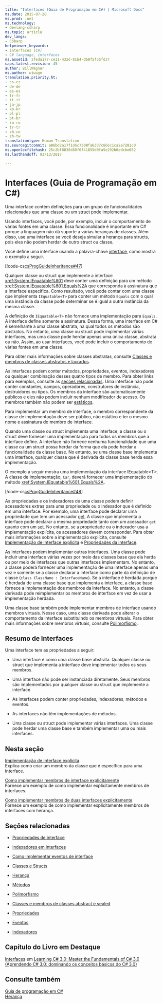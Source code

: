 ```yaml
---
title: "Interfaces (Guia de Programação em C#) | Microsoft Docs"
ms.date: 2015-07-20
ms.prod: .net
ms.technology:
- devlang-csharp
ms.topic: article
dev_langs:
- CSharp
helpviewer_keywords:
- interfaces [C#]
- C# language, interfaces
ms.assetid: 2feda177-ce11-432d-81b4-d50f5f35fd37
caps.latest.revision: 45
author: BillWagner
ms.author: wiwagn
translation.priority.ht:
- cs-cz
- de-de
- es-es
- fr-fr
- it-it
- ja-jp
- ko-kr
- pl-pl
- pt-br
- ru-ru
- tr-tr
- zh-cn
- zh-tw
translationtype: Human Translation
ms.sourcegitcommit: a06bd2a17f1d6c7308fa6337c866c1ca2e7281c0
ms.openlocfilehash: 25c2bf8830d80f0f41855d0fa9e292b0edcbe052
ms.lasthandoff: 03/13/2017

---
```

# <a name="interfaces-c-programming-guide"></a>Interfaces (Guia de Programação em C#)
Uma interface contém definições para um grupo de funcionalidades relacionadas que uma [classe](../../../csharp/language-reference/keywords/class.md) ou um [struct](../../../csharp/language-reference/keywords/struct.md) pode implementar.  
  
 Usando interfaces, você pode, por exemplo, incluir o comportamento de várias fontes em uma classe. Essa funcionalidade é importante em C# porque a linguagem não dá suporte a várias heranças de classes. Além disso, use uma interface se você deseja simular a herança para structs, pois eles não podem herdar de outro struct ou classe.  
  
 Você define uma interface usando a palavra-chave [interface](../../../csharp/language-reference/keywords/interface.md), como mostra o exemplo a seguir.  
  
 [!code-cs[csProgGuideInheritance#47](../../../csharp/programming-guide/classes-and-structs/codesnippet/CSharp/interfaces_1.cs)]  
  
 Qualquer classe ou struct que implemente a interface <xref:System.IEquatable%601> deve conter uma definição para um método <xref:System.IEquatable%601.Equals%2A> que corresponda à assinatura que a interface especifica. Como resultado, você pode contar com uma classe que implementa `IEquatable<T>` para conter um método `Equals` com o qual uma instância da classe pode determinar se é igual a outra instância da mesma classe.  
  
 A definição de `IEquatable<T>` não fornece uma implementação para `Equals`. A interface define somente a assinatura. Dessa forma, uma interface em C# é semelhante a uma classe abstrata, na qual todos os métodos são abstratos. No entanto, uma classe ou struct pode implementar várias interfaces, mas uma classe pode herdar apenas uma única classe, abstrata ou não. Assim, ao usar interfaces, você pode incluir o comportamento de várias fontes em uma classe.  
  
 Para obter mais informações sobre classes abstratas, consulte [Classes e membros de classes abstratos e lacrados](../../../csharp/programming-guide/classes-and-structs/abstract-and-sealed-classes-and-class-members.md).  
  
 As interfaces podem conter métodos, propriedades, eventos, indexadores ou qualquer combinação desses quatro tipos de membro. Para obter links para exemplos, consulte as [seções relacionadas](../../../csharp/programming-guide/interfaces/index.md#BKMK_RelatedSections). Uma interface não pode conter constantes, campos, operadores, construtores de instância, destruidores ou tipos. Os membros da interface são automaticamente públicos e eles não podem incluir nenhum modificador de acesso. Os membros também não podem ser [estáticos](../../../csharp/language-reference/keywords/static.md).  
  
 Para implementar um membro de interface, o membro correspondente da classe de implementação deve ser público, não estático e ter o mesmo nome e assinatura do membro de interface.  
  
 Quando uma classe ou struct implementa uma interface, a classe ou o struct deve fornecer uma implementação para todos os membros que a interface define. A interface não fornece nenhuma funcionalidade que uma classe ou um struct possa herdar da forma que ela pode herdar a funcionalidade da classe base. No entanto, se uma classe base implementa uma interface, qualquer classe que é derivada da classe base herda essa implementação.  
  
 O exemplo a seguir mostra uma implementação da interface IEquatable<T\>. A classe de implementação, `Car`, deverá fornecer uma implementação do método <xref:System.IEquatable%601.Equals%2A>.  
  
 [!code-cs[csProgGuideInheritance#48](../../../csharp/programming-guide/classes-and-structs/codesnippet/CSharp/interfaces_2.cs)]  
  
 As propriedades e os indexadores de uma classe podem definir acessadores extras para uma propriedade ou o indexador que é definido em uma interface. Por exemplo, uma interface pode declarar uma propriedade que tem um acessador [get](../../../csharp/language-reference/keywords/get.md). A classe que implementa a interface pode declarar a mesma propriedade tanto com um acessador `get` quanto com um [set](../../../csharp/language-reference/keywords/set.md). No entanto, se a propriedade ou o indexador usa a implementação explícita, os acessadores devem corresponder. Para obter mais informações sobre a implementação explícita, consulte [Implementação de interface explícita](../../../csharp/programming-guide/interfaces/explicit-interface-implementation.md) e [Propriedades da interface](../../../csharp/programming-guide/classes-and-structs/interface-properties.md).  
  
 As interfaces podem implementar outras interfaces. Uma classe pode incluir uma interface várias vezes por meio das classes base que ela herda ou por meio de interfaces que outras interfaces implementam. No entanto, a classe poderá fornecer uma implementação de uma interface apenas uma vez e somente se a classe declarar a interface como parte da definição de classe (`class ClassName : InterfaceName`). Se a interface é herdada porque é herdada de uma classe base que implementa a interface, a classe base fornece a implementação dos membros da interface. No entanto, a classe derivada pode reimplementar os membros de interface em vez de usar a implementação herdada.  
  
 Uma classe base também pode implementar membros de interface usando membros virtuais. Nesse caso, uma classe derivada pode alterar o comportamento da interface substituindo os membros virtuais. Para obter mais informações sobre membros virtuais, consulte [Polimorfismo](../../../csharp/programming-guide/classes-and-structs/polymorphism.md).  
  
## <a name="interfaces-summary"></a>Resumo de Interfaces  
 Uma interface tem as propriedades a seguir:  
  
-   Uma interface é como uma classe base abstrata. Qualquer classe ou struct que implementa a interface deve implementar todos os seus membros.  
  
-   Uma interface não pode ser instanciada diretamente. Seus membros são implementados por qualquer classe ou struct que implemente a interface.  
  
-   As interfaces podem conter propriedades, indexadores, métodos e eventos.  
  
-   As interfaces não têm implementações de métodos.  
  
-   Uma classe ou struct pode implementar várias interfaces. Uma classe pode herdar uma classe base e também implementar uma ou mais interfaces.  
  
## <a name="in-this-section"></a>Nesta seção  
 [Implementação de interface explícita](../../../csharp/programming-guide/interfaces/explicit-interface-implementation.md)  
 Explica como criar um membro da classe que é específico para uma interface.  
  
 [Como implementar membros de interface explicitamente](../../../csharp/programming-guide/interfaces/how-to-explicitly-implement-interface-members.md)  
 Fornece um exemplo de como implementar explicitamente membros de interfaces.  
  
 [Como implementar membros de duas interfaces explicitamente](../../../csharp/programming-guide/interfaces/how-to-explicitly-implement-members-of-two-interfaces.md)  
 Fornece um exemplo de como implementar explicitamente membros de interfaces com herança.  
  
##  <a name="BKMK_RelatedSections"></a> Seções relacionadas  
  
-   [Propriedades de interface](../../../csharp/programming-guide/classes-and-structs/interface-properties.md)  
  
-   [Indexadores em interfaces](../../../csharp/programming-guide/indexers/indexers-in-interfaces.md)  
  
-   [Como implementar eventos de interface](../../../csharp/programming-guide/events/how-to-implement-interface-events.md)  
  
-   [Classes e Structs](../../../csharp/programming-guide/classes-and-structs/index.md)  
  
-   [Herança](../../../csharp/programming-guide/classes-and-structs/inheritance.md)  
  
-   [Métodos](../../../csharp/programming-guide/classes-and-structs/methods.md)  
  
-   [Polimorfismo](../../../csharp/programming-guide/classes-and-structs/polymorphism.md)  
  
-   [Classes e membros de classes abstract e sealed](../../../csharp/programming-guide/classes-and-structs/abstract-and-sealed-classes-and-class-members.md)  
  
-   [Propriedades](../../../csharp/programming-guide/classes-and-structs/properties.md)  
  
-   [Eventos](../../../csharp/programming-guide/events/index.md)  
  
-   [Indexadores](../../../csharp/programming-guide/indexers/index.md)  
  
## <a name="featured-book-chapter"></a>Capítulo do Livro em Destaque  
 [Interfaces](http://msdn.microsoft.com/library/orm-9780596521066-01-13.aspx) em [Learning C# 3.0: Master the Fundamentals of C# 3.0 (Aprendendo C# 3.0: dominando os conceitos básicos do C# 3.0)](http://msdn.microsoft.com/library/orm-9780596521066-01.aspx)  
  
## <a name="see-also"></a>Consulte também  
 [Guia de programação em C#](../../../csharp/programming-guide/index.md)   
 [Herança](../../../csharp/programming-guide/classes-and-structs/inheritance.md)

